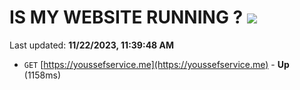 # IS MY WEBSITE RUNNING ? [![](https://img.shields.io/static/v1?label=Sponsor&message=%E2%9D%A4&logo=GitHub&color=%23fe8e86)](https://github.com/sponsors/<username>)

Last updated: **11/22/2023, 11:39:48 AM**

- `GET` [https://youssefservice.me](https://youssefservice.me) - **Up** (1158ms)
